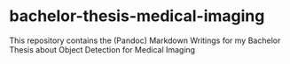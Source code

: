 # bachelor-thesis-medical-imaging
This repository contains the (Pandoc) Markdown Writings for my Bachelor Thesis about Object Detection for Medical Imaging
